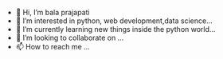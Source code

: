 - 👋 Hi, I’m bala prajapati
- 👀 I’m interested in python, web development,data science...
- 🌱 I’m currently learning new things inside the python world...
- 💞️ I’m looking to collaborate on ...
- 📫 How to reach me ...

<!---
bala833/bala833 is a ✨ special ✨ repository because its `README.md` (this file) appears on your GitHub profile.
You can click the Preview link to take a look at your changes.
--->
